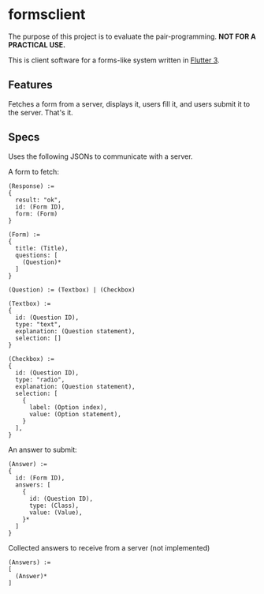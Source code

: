 # formsclient
The purpose of this project is to evaluate the pair-programming. **NOT FOR A PRACTICAL USE.**

This is client software for a forms-like system written in [Flutter 3](https://flutter.dev/).

## Features
Fetches a form from a server, displays it, users fill it, and users submit it to the server. That's it.

## Specs
Uses the following JSONs to communicate with a server.

A form to fetch:
```
(Response) := 
{
  result: "ok",
  id: (Form ID),
  form: (Form)
}

(Form) :=
{
  title: (Title),
  questions: [
    (Question)*
  ]
}

(Question) := (Textbox) | (Checkbox)

(Textbox) :=
{
  id: (Question ID),
  type: "text",
  explanation: (Question statement),
  selection: []
}

(Checkbox) :=
{
  id: (Question ID),
  type: "radio",
  explanation: (Question statement),
  selection: [
    {
      label: (Option index),
      value: (Option statement),
    }
  ],
}
```

An answer to submit:
```
(Answer) :=
{
  id: (Form ID),
  answers: [
    {
      id: (Question ID),
      type: (Class),
      value: (Value),
    }*
  ]
}
```

Collected answers to receive from a server (not implemented)
```
(Answers) :=
[
  (Answer)*
]
```
